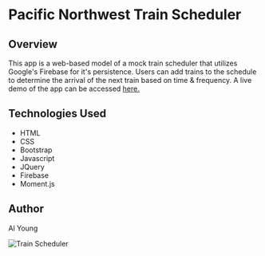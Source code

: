 # Pacific Northwest Train Scheduler

## Overview

This app is a web-based model of a mock train scheduler that utilizes Google's Firebase for it's persistence.  Users can add trains to the schedule to determine the arrival of the next train based on time & frequency. A live demo of the app can be accessed [here.](https://packleader206.github.io/Train-Scheduler/) 

## Technologies Used

- HTML
- CSS
- Bootstrap
- Javascript
- JQuery
- Firebase
- Moment.js

## Author

Al Young

<img src="https://packleader206.github.io/Responsive-Portfolio/assets/images/trainsScheduler_screenshot.png" alt="Train Scheduler">
